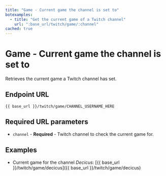 ```yaml
---
title: "Game - Current game the channel is set to"
botexamples:
  - title: "Get the current game of a Twitch channel"
    url: ":base_url/twitch/game/:channel"
cached: true
---
```


# Game - Current game the channel is set to

Retrieves the current game a Twitch channel has set.

## Endpoint URL

`{{ base_url }}/twitch/game/CHANNEL_USERNAME_HERE`

## Required URL parameters

- `channel` - **Required** - Twitch channel to check the current game for.

## Examples

- Current game for the channel _Decicus_: [{{ base_url }}/twitch/game/decicus]({{ base_url }}/twitch/game/decicus)